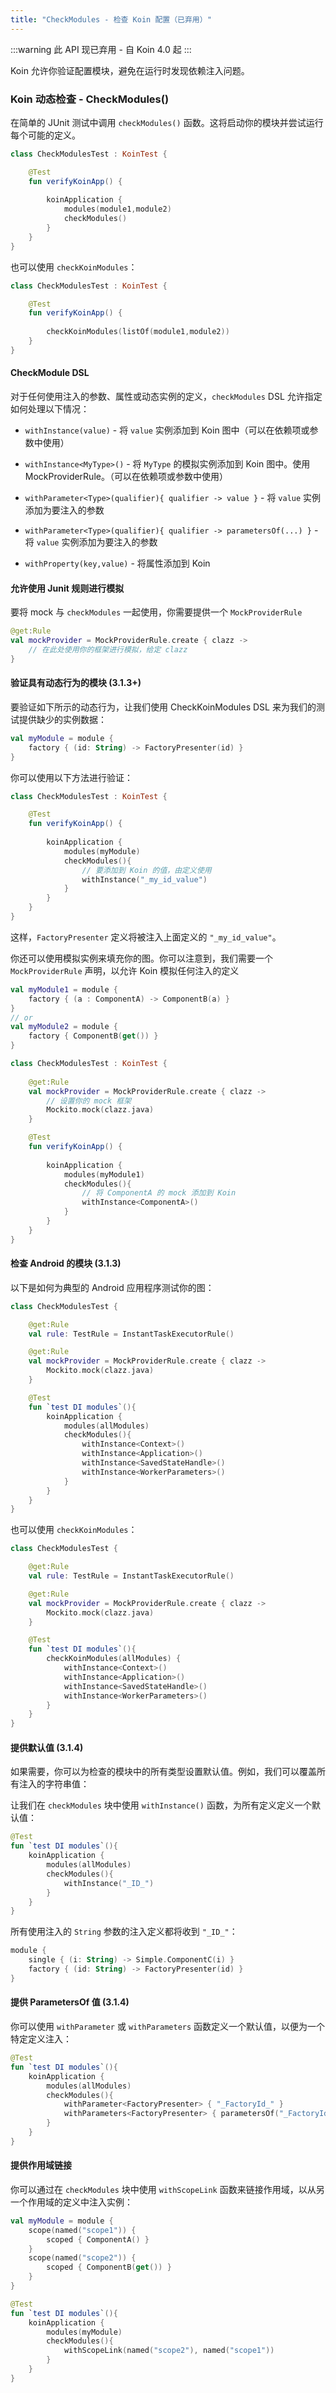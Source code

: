 ```yaml
---
title: "CheckModules - 检查 Koin 配置（已弃用）"
---
```

:::warning
此 API 现已弃用 - 自 Koin 4.0 起
:::

Koin 允许你验证配置模块，避免在运行时发现依赖注入问题。

### Koin 动态检查 - CheckModules()

在简单的 JUnit 测试中调用 `checkModules()` 函数。这将启动你的模块并尝试运行每个可能的定义。

```kotlin
class CheckModulesTest : KoinTest {

    @Test
    fun verifyKoinApp() {
        
        koinApplication {
            modules(module1,module2)
            checkModules()
        }
    }
}
```

也可以使用 `checkKoinModules`：

```kotlin
class CheckModulesTest : KoinTest {

    @Test
    fun verifyKoinApp() {
        
        checkKoinModules(listOf(module1,module2))
    }
}
```

#### CheckModule DSL

对于任何使用注入的参数、属性或动态实例的定义，`checkModules` DSL 允许指定如何处理以下情况：

* `withInstance(value)` - 将 `value` 实例添加到 Koin 图中（可以在依赖项或参数中使用）

* `withInstance<MyType>()` - 将 `MyType` 的模拟实例添加到 Koin 图中。使用 MockProviderRule。（可以在依赖项或参数中使用）

* `withParameter<Type>(qualifier){ qualifier -> value }` - 将 `value` 实例添加为要注入的参数

* `withParameter<Type>(qualifier){ qualifier -> parametersOf(...) }` - 将 `value` 实例添加为要注入的参数

* `withProperty(key,value)` - 将属性添加到 Koin

#### 允许使用 Junit 规则进行模拟

要将 mock 与 `checkModules` 一起使用，你需要提供一个 `MockProviderRule`

```kotlin
@get:Rule
val mockProvider = MockProviderRule.create { clazz ->
    // 在此处使用你的框架进行模拟，给定 clazz
}
```

#### 验证具有动态行为的模块 (3.1.3+)

要验证如下所示的动态行为，让我们使用 CheckKoinModules DSL 来为我们的测试提供缺少的实例数据：

```kotlin
val myModule = module {
    factory { (id: String) -> FactoryPresenter(id) }
}
```

你可以使用以下方法进行验证：

```kotlin
class CheckModulesTest : KoinTest {

    @Test
    fun verifyKoinApp() {
        
        koinApplication {
            modules(myModule)
            checkModules(){
                // 要添加到 Koin 的值，由定义使用
                withInstance("_my_id_value")
            }
        }
    }
}
```

这样，`FactoryPresenter` 定义将被注入上面定义的 `"_my_id_value"`。

你还可以使用模拟实例来填充你的图。你可以注意到，我们需要一个 `MockProviderRule` 声明，以允许 Koin 模拟任何注入的定义

```kotlin
val myModule1 = module {
    factory { (a : ComponentA) -> ComponentB(a) }
}
// or
val myModule2 = module {
    factory { ComponentB(get()) }
}
```

```kotlin
class CheckModulesTest : KoinTest {
    
    @get:Rule
    val mockProvider = MockProviderRule.create { clazz ->
        // 设置你的 mock 框架
        Mockito.mock(clazz.java)
    }

    @Test
    fun verifyKoinApp() {
        
        koinApplication {
            modules(myModule1)
            checkModules(){
                // 将 ComponentA 的 mock 添加到 Koin
                withInstance<ComponentA>()
            }
        }
    }
}
```

#### 检查 Android 的模块 (3.1.3)

以下是如何为典型的 Android 应用程序测试你的图：

```kotlin
class CheckModulesTest {

    @get:Rule
    val rule: TestRule = InstantTaskExecutorRule()

    @get:Rule
    val mockProvider = MockProviderRule.create { clazz ->
        Mockito.mock(clazz.java)
    }

    @Test
    fun `test DI modules`(){
        koinApplication {
            modules(allModules)
            checkModules(){
                withInstance<Context>()
                withInstance<Application>()
                withInstance<SavedStateHandle>()
                withInstance<WorkerParameters>()
            }
        }
    }
}
```

也可以使用 `checkKoinModules`：

```kotlin
class CheckModulesTest {

    @get:Rule
    val rule: TestRule = InstantTaskExecutorRule()

    @get:Rule
    val mockProvider = MockProviderRule.create { clazz ->
        Mockito.mock(clazz.java)
    }

    @Test
    fun `test DI modules`(){
        checkKoinModules(allModules) {
            withInstance<Context>()
            withInstance<Application>()
            withInstance<SavedStateHandle>()
            withInstance<WorkerParameters>()
        }
    }
}
```

#### 提供默认值 (3.1.4)

如果需要，你可以为检查的模块中的所有类型设置默认值。例如，我们可以覆盖所有注入的字符串值：

让我们在 `checkModules` 块中使用 `withInstance()` 函数，为所有定义定义一个默认值：

```kotlin
@Test
fun `test DI modules`(){
    koinApplication {
        modules(allModules)
        checkModules(){
            withInstance("_ID_")
        }
    }
}
```

所有使用注入的 `String` 参数的注入定义都将收到 `"_ID_"`：

```kotlin
module {
    single { (i: String) -> Simple.ComponentC(i) }
    factory { (id: String) -> FactoryPresenter(id) }
}
```

#### 提供 ParametersOf 值 (3.1.4)

你可以使用 `withParameter` 或 `withParameters` 函数定义一个默认值，以便为一个特定定义注入：

```kotlin
@Test
fun `test DI modules`(){
    koinApplication {
        modules(allModules)
        checkModules(){
            withParameter<FactoryPresenter> { "_FactoryId_" }
            withParameters<FactoryPresenter> { parametersOf("_FactoryId_",...) }
        }
    }
}
```

#### 提供作用域链接

你可以通过在 `checkModules` 块中使用 `withScopeLink` 函数来链接作用域，以从另一个作用域的定义中注入实例：

```kotlin
val myModule = module {
    scope(named("scope1")) {
        scoped { ComponentA() }
    }
    scope(named("scope2")) {
        scoped { ComponentB(get()) }
    }
}
```

```kotlin
@Test
fun `test DI modules`(){
    koinApplication {
        modules(myModule)
        checkModules(){
            withScopeLink(named("scope2"), named("scope1"))
        }
    }
}
```